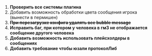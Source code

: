 1. **Проверить все системы плагина**
2. Добавить возможность обработки цвета сообщения игрока (вынести в пермишен)
3. **~~При перезагрузке конфига удалять все bubble message~~**
4. **Исправить баг, при котором у человека в гм3 не отображается сообщение другого человека**
5. **Добавить возможность использовать плейсхолдеры в сообщениях**
6. **Добавить требование чтобы юзали протоколЛиб**